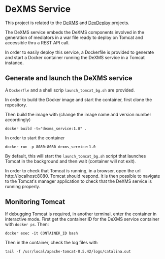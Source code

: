 # DeXMS Service

This project is related to the [DeXMS](https://gitlab.inria.fr/zefxis/DeXMS) and
[DexDeploy](https://gitlab.inria.fr/zefxis/dexdeploy) projects.

The DeXMS service embeds the DeXMS components involved in the generation of mediators in a war file ready to deploy 
on Tomcat and accessible thru a REST API call.

In order to easily deploy this service, a Dockerfile is provided to generate and start a Docker container running 
the DeXMS service in a Tomcat instance.

## Generate and launch the DeXMS service

A ``Dockerfle`` and a shell scrip ``launch_tomcat_bg.sh`` are provided. 

In order to build the Docker image and start the container, first clone the repository.

Then build the image with (change the image name and version number accordingly)

``docker build -t="dexms_service:1.0" .``

In order to start the container

``docker run -p 8080:8080 dexms_service:1.0``

By default, this will start the ``launch_tomcat_bg.sh`` script that launches Tomcat in the background and then wait 
(container will not exit).

In order to check that Tomcat is running, in a browser, open the url http://localhost:8080. Tomcat should respond. It 
is then possible to navigate to the Tomcat's manager application to check that the DeXMS service is running properly.

## Monitoring Tomcat

If debugging Tomcat is required, in another terminal, enter the container in interactive mode. First get the container 
ID for the DeXMS service container with ``docker ps``. Then:

``docker exec -it CONTAINER_ID bash``

Then in the container, check the log files with

``tail -f /usr/local/apache-tomcat-8.5.42/logs/catalina.out``

